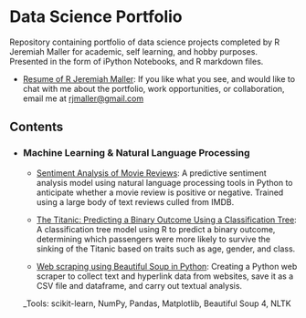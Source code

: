 # Data Science Portfolio
Repository containing portfolio of data science projects completed by R Jeremiah Maller for academic, self learning, and hobby purposes. Presented in the form of iPython Notebooks, and R markdown files.

- [Resume of R Jeremiah Maller](https://github.com/rjmaller/portfolio/blob/master/Resume%20%20-%20R%20Jeremiah%20Maller.pdf): If you like what you see, and would like to chat with me about the portfolio, work opportunities, or collaboration, email me at rjmaller@gmail.com 

## Contents

- ### Machine Learning & Natural Language Processing

	- [Sentiment Analysis of Movie Reviews](https://github.com/rjmaller/ECON628-01-rjmaller/blob/master/projects/NLP_Sentiment_Analysis_Movie_Reviews.ipynb): A predictive sentiment analysis model using natural language processing tools in Python to anticipate whether a movie review is positive or negative. Trained using a large body of text reviews culled from IMDB.
  
	- [The Titanic: Predicting a Binary Outcome Using a Classification Tree](https://github.com/rjmaller/portfolio/blob/master/Titanic%20Decision%20Tree%20Nov%2029.Rmd): A classification tree model using R to predict a binary outcome, determining which passengers were more likely to survive the sinking of the Titanic based on traits such as age, gender, and class.
  
	- [Web scraping using Beautiful Soup in Python](https://github.com/rjmaller/portfolio/blob/master/Web%20Scraping%20with%20Python%20-%20CS131A%20Webpage%20Data.ipynb): Creating a Python web scraper to collect text and hyperlink data from websites, save it as a CSV file and dataframe, and carry out textual analysis.
  
	_Tools: scikit-learn, NumPy, Pandas, Matplotlib, Beautiful Soup 4, NLTK


